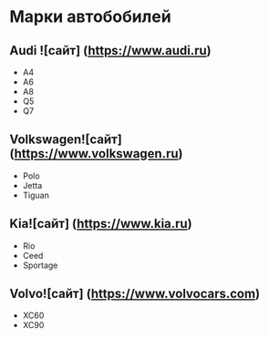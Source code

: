 # Марки автобобилей

## **Audi** ![сайт] (https://www.audi.ru)
- A4
- A6
- A8
- Q5
- Q7
## **Volkswagen**![сайт] (https://www.volkswagen.ru)
- Polo
- Jetta
- Tiguan

## **Kia**![сайт] (https://www.kia.ru)
- Rio
- Ceed
- Sportage
## **Volvo**![сайт] (https://www.volvocars.com)
- XC60
- XC90
